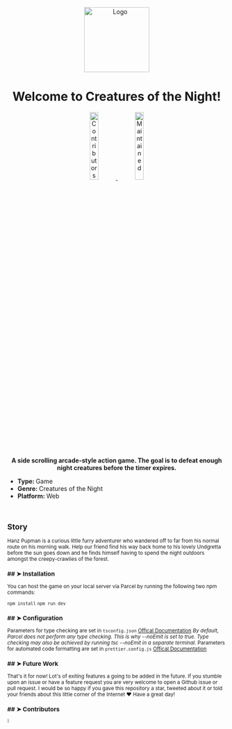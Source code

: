 <div align="center">
<img id="logo" src="https://m.media-amazon.com/images/I/71-XjGODeVL._AC_SX450_.jpg" alt="Logo" width="150"
    height="150" />
</div>
  </p>
  <h1 align="center">Welcome to Creatures of the Night!</h1>
  <p>
    <a href="https://github.com/andreasbm/readme/graphs/contributors">
      <div align="center"><img alt="Contributors"
        src="https://img.shields.io/github/contributors/andreasbm/readme.svg" height="20%" />
        </a>
    <a href="https://github.com/andreasbm/readme/graphs/commit-activity">
        <img alt="Maintained"
        src="https://img.shields.io/badge/Maintained%3F-yes-green.svg" height="20%" />
      </div>
        </a>
  </p>

  <p align="center">
    <b>A side scrolling arcade-style action game. The goal is to defeat enough night creatures before the timer
      expires.</b></br>
    <sub>
      <ul>
        <li ><b>Type: </b><span > Game</span></li>
        <li ><b>Genre: </b><span > Creatures of the Night</span></li>
        <li ><b>Platform: </b><span> Web</span></li>
      </ul>
      <sub>
  </p>

  <br />
  <h2>Story</h2>

  Hanz Pupman is a curious little furry adventurer who wandered off to far from his normal route on his morning walk.
    Help our friend find his way back home to his lovely Undgretta before the sun goes down and he finds himself having
    to spend the night outdoors amongst the creepy-crawlies of the forest.
<br />
<h3>## ➤ Installation</h3>
You can host the game on your local server via Parcel by running the following two npm commands:

<code>npm install</code>
<code>npm run dev</code>
<br />

<h3>## ➤ Configuration</h3>
Parameters for type checking are set in <code>tsconfig.json</code>
<a href="https://www.typescriptlang.org/docs/handbook/tsconfig-json.html">Offical Documentation</a>
<em>By default, Parcel does not perform any type checking. This is why --noEmit is set to true. Type checking may
also be achieved by running tsc --noEmit in a separate terminal.</em>
Parameters for automated code formatting are set in <code>prettier.config.js</code>
<a href="https://prettier.io/docs/en/configuration.html">Offical Documentation</a>
<br />


<h3>## ➤ Future Work</h3>
That's it for now! Lot's of exiting features a going to be added in the future. If you stumble upon an issue or
have a feature request you are very welcome to open a Github issue or pull request. I would be so happy if you
gave this repository a star, tweeted about it or told your friends about this little corner of the Internet ❤️
Have a great day!
<br />

<h3>## ➤ Contributors</h3>
<a href="https://twitter.com/marti_mcdee"><img alt="Marti twitter profile pic"
src="https://twitter.com/marti_mcdee/photo" width="5%" /></a>
